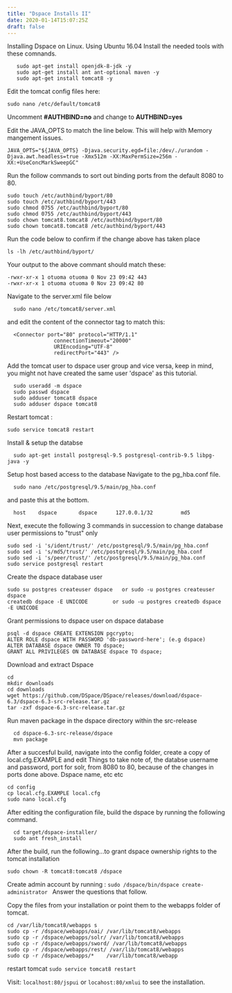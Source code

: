 ```yaml
---
title: "Dspace Installs II"
date: 2020-01-14T15:07:25Z
draft: false
---
```


Installing Dspace on Linux. Using Ubuntu 16.04
Install the needed tools with these comnands.

```
   sudo apt-get install openjdk-8-jdk -y
   sudo apt-get install ant ant-optional maven -y
   sudo apt-get install tomcat8 -y
```

Edit the tomcat config files here:

```
sudo nano /etc/default/tomcat8
```

Uncomment **#AUTHBIND=no** and change to **AUTHBIND=yes**

Edit the JAVA_OPTS to match the line below. This will help with Memory mangement issues.
```
JAVA_OPTS="${JAVA_OPTS} -Djava.security.egd=file:/dev/./urandom -Djava.awt.headless=true -Xmx512m -XX:MaxPermSize=256m -XX:+UseConcMarkSweepGC"
```

Run the follow commands to sort out binding ports from the default 8080 to 80.

```
sudo touch /etc/authbind/byport/80 
sudo touch /etc/authbind/byport/443 
sudo chmod 0755 /etc/authbind/byport/80 
sudo chmod 0755 /etc/authbind/byport/443 
sudo chown tomcat8.tomcat8 /etc/authbind/byport/80 
sudo chown tomcat8.tomcat8 /etc/authbind/byport/443 
```

Run the code below to confirm if the change above has taken place
```
ls -lh /etc/authbind/byport/
```
Your output to the above commant should match these:

```
-rwxr-xr-x 1 otuoma otuoma 0 Nov 23 09:42 443 
-rwxr-xr-x 1 otuoma otuoma 0 Nov 23 09:42 80 
```

Navigate to the server.xml file below

```
  sudo nano /etc/tomcat8/server.xml 
```
and edit the content of the connector tag to match this:

```
  <Connector port="80" protocol="HTTP/1.1"
               connectionTimeout="20000"
               URIEncoding="UTF-8"
               redirectPort="443" />
```

Add the tomcat user to dspace user group and vice versa, keep in mind, you might not have created the same user 'dspace' as this tutorial.

```
  sudo useradd -m dspace
  sudo passwd dspace
  sudo adduser tomcat8 dspace
  sudo adduser dspace tomcat8
```
Restart tomcat :

```  
sudo service tomcat8 restart 
```


Install & setup the databse

```
  sudo apt-get install postgresql-9.5 postgresql-contrib-9.5 libpg-java -y 

```

Setup host based access to the database
Navigate to the pg_hba.conf file.
```
  sudo nano /etc/postgresql/9.5/main/pg_hba.conf 
```  

and paste this at the bottom.

```
  host    dspace       dspace      127.0.0.1/32         md5 
```
Next, execute the following 3 commands in succession to change database user permissions to "trust" only

```
sudo sed -i 's/ident/trust/' /etc/postgresql/9.5/main/pg_hba.conf 
sudo sed -i 's/md5/trust/' /etc/postgresql/9.5/main/pg_hba.conf 
sudo sed -i 's/peer/trust/' /etc/postgresql/9.5/main/pg_hba.conf 
sudo service postgresql restart
```

Create the dspace database user
```
sudo su postgres createuser dspace   or sudo -u postgres createuser dspace
createdb dspace -E UNICODE        or sudo -u postgres createdb dspace -E UNICODE
```


Grant permissions to dspace user on dspace database
```
psql -d dspace CREATE EXTENSION pgcrypto; 
ALTER ROLE dspace WITH PASSWORD 'db-password-here'; (e.g dspace) 
ALTER DATABASE dspace OWNER TO dspace; 
GRANT ALL PRIVILEGES ON DATABASE dspace TO dspace; 
```

Download and extract Dspace 

```
cd 
mkdir downloads 
cd downloads 
wget https://github.com/DSpace/DSpace/releases/download/dspace-6.3/dspace-6.3-src-release.tar.gz 
tar -zxf dspace-6.3-src-release.tar.gz
```

Run maven package in the dspace directory within the src-release

```
  cd dspace-6.3-src-release/dspace
  mvn package
```

After a succesful build, navigate into the config folder, create a copy of local.cfg.EXAMPLE and edit
Things to take note of, the  databse username and password, port for solr, from 8080 to 80, because of the changes in ports done above.
Dspace name, etc etc

```
cd config
cp local.cfg.EXAMPLE local.cfg
sudo nano local.cfg
```

After editing the configuration file, build the dspace by running the following command.

```
  cd target/dspace-installer/
  sudo ant fresh_install
```

After the build,  run the following...to grant dspace ownership rights to the tomcat installation

```
sudo chown -R tomcat8:tomcat8 /dspace 
```

Create admin account by running : ```sudo /dspace/bin/dspace create-administrator ```
Answer the questions that follow.


Copy the files from your installation or point them to the webapps folder of tomcat.

```
cd /var/lib/tomcat8/webapps s
sudo cp -r /dspace/webapps/oai/ /var/lib/tomcat8/webapps 
sudo cp -r /dspace/webapps/solr/ /var/lib/tomcat8/webapps 
sudo cp -r /dspace/webapps/sword/ /var/lib/tomcat8/webapps 
sudo cp -r /dspace/webapps/rest/ /var/lib/tomcat8/webapps 
sudo cp -r /dspace/webapps/*    /var/lib/tomcat8/webapp
```

restart tomcat ```sudo service tomcat8 restart ```

Visit: ``localhost:80/jspui`` or ``locahost:80/xmlui`` to see the installation.
